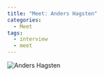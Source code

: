 ```yaml
---
title: "Meet: Anders Hagsten"
categories:
  - Meet
tags:
  - interview
  - meet
---
```

![Anders Hagsten](https://ca.slack-edge.com/TPK80KFM4-U019FCTB6FP-ffc6fc1bb8db-512)
<!--stackedit_data:
eyJoaXN0b3J5IjpbMTE0NzU0NDAwNF19
-->